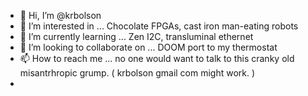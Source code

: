 - 👋 Hi, I’m @krbolson
- 👀 I’m interested in ...              Chocolate FPGAs, cast iron man-eating robots
- 🌱 I’m currently learning ...         Zen I2C, transluminal ethernet
- 💞️ I’m looking to collaborate on ...  DOOM port to my thermostat
- 📫 How to reach me ...  no one would want to talk to this cranky old misantrhropic grump.   ( krbolson <at> gmail <dot> com might work. )
-    

<!---
krbolson/krbolson is a ✨ special ✨ repository because its `README.md` (this file) appears on your GitHub profile.
You can click the Preview link to take a look at your changes.
--->
